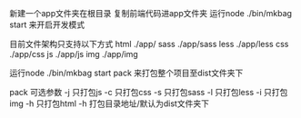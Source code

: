 新建一个app文件夹在根目录
复制前端代码进app文件夹
运行node ./bin/mkbag start 来开启开发模式

目前文件架构只支持以下方式
html    ./app/
sass    ./app/sass
less    ./app/less
css     ./app/css
js      ./app/js
img     ./app/img


运行node ./bin/mkbag start pack 来打包整个项目至dist文件夹下

pack 可选参数
-j  只打包js
-c  只打包css
-s  只打包sass
-l  只打包less
-i  只打包img
-h  只打包html
-h  打包目录地址/默认为dist文件夹下

